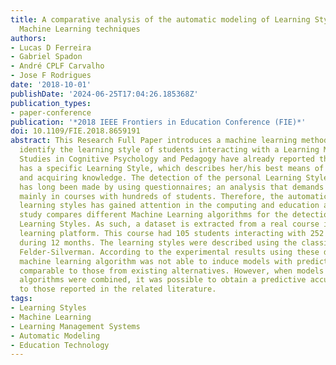 ```yaml
---
title: A comparative analysis of the automatic modeling of Learning Styles through
  Machine Learning techniques
authors:
- Lucas D Ferreira
- Gabriel Spadon
- André CPLF Carvalho
- Jose F Rodrigues
date: '2018-10-01'
publishDate: '2024-06-25T17:04:26.185368Z'
publication_types:
- paper-conference
publication: '*2018 IEEE Frontiers in Education Conference (FIE)*'
doi: 10.1109/FIE.2018.8659191
abstract: This Research Full Paper introduces a machine learning methodology to automatically
  identify the learning style of students interacting with a Learning Management System.
  Studies in Cognitive Psychology and Pedagogy have already reported that each individual
  has a specific Learning Style, which describes her/his best means of perceiving
  and acquiring knowledge. The detection of the personal Learning Style of each student
  has long been made by using questionnaires; an analysis that demands too much effort,
  mainly in courses with hundreds of students. Therefore, the automatic modeling of
  learning styles has gained attention in the computing and education areas. This
  study compares different Machine Learning algorithms for the detection of students'
  Learning Styles. As such, a dataset is extracted from a real course in the Moodle
  learning platform. This course had 105 students interacting with 252 learning objects
  during 12 months. The learning styles were described using the classic model of
  Felder-Silverman. According to the experimental results using these data, a single
  machine learning algorithm was not able to induce models with predictive accuracy
  comparable to those from existing alternatives. However, when models from different
  algorithms were combined, it was possible to obtain a predictive accuracy superior
  to those reported in the related literature.
tags:
- Learning Styles
- Machine Learning
- Learning Management Systems
- Automatic Modeling
- Education Technology
---
```

